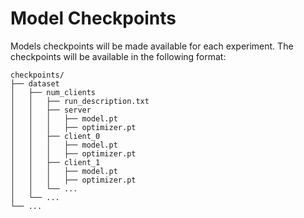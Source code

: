 # Model Checkpoints

Models checkpoints will be made available for each experiment. The checkpoints will be available in the following format:

```
checkpoints/
├── dataset
│   ├── num_clients
│   │   ├── run_description.txt
│   │   ├── server
│   │   │   ├── model.pt
│   │   │   ├── optimizer.pt
│   │   ├── client_0
│   │   │   ├── model.pt
│   │   │   ├── optimizer.pt
│   │   ├── client_1
│   │   │   ├── model.pt
│   │   │   ├── optimizer.pt
│   │   └── ...
│   └── ...
└── ...
```